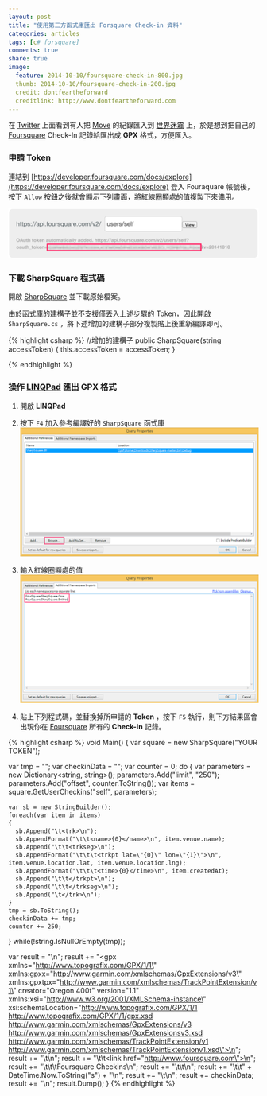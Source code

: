 ```yaml
---
layout: post
title: "使用第三方函式庫匯出 Forsquare Check-in 資料"
categories: articles 
tags: [c# forsquare]
comments: true
share: true
image:
  feature: 2014-10-10/foursquare-check-in-800.jpg
  thumb: 2014-10-10/foursquare-check-in-200.jpg
  credit: dontfeartheforward
  creditlink: http://www.dontfeartheforward.com
---
```


在 [Twitter](http://twitter.com) 上面看到有人把 [Move](https://itunes.apple.com/tw/app/moves/id509204969?l=zh&mt=8) 的紀錄匯入到 [世界迷霧](https://itunes.apple.com/tw/app/shi-jie-mi-wu/id505367096?l=zh&mt=8) 上，於是想到把自己的 [Foursquare](http://foursquare.com) Check-In 記錄給匯出成 **GPX** 格式，方便匯入。

<!-- more -->

### 申請 Token

連結到 [https://developer.foursquare.com/docs/explore](https://developer.foursquare.com/docs/explore) 登入 Fouraquare 帳號後，按下 ```Allow``` 按鈕之後就會顯示下列畫面，將紅線圈顯處的值複製下來備用。

![Foursuqare Token](/images/2014-10-10/foursquare_token.png)

### 下載 SharpSquare 程式碼

開啟 [SharpSquare](https://github.com/TICLAB/SharpSquare) 並下載原始檔案。

由於函式庫的建構子並不支援僅丟入上述步驟的 Token，因此開啟 ```SharpSquare.cs``` ，將下述增加的建構子部分複製貼上後重新編譯即可。

{% highlight csharp %}
//增加的建構子
public SharpSquare(string accessToken)
{
    this.accessToken = accessToken;
}

{% endhighlight %}

### 操作 [LINQPad](http://www.linqpad.net/) 匯出 GPX 格式

1. 開啟 **LINQPad**

2. 按下 ```F4``` 加入參考編譯好的 ```SharpSquare``` 函式庫
![LINQPad Add References](/images/2014-10-10/linqpad_setting1.png)

3. 輸入紅線圈顯處的值
![LINQPad Add Namespace](/images/2014-10-10/linqpad_setting2.png)

4. 貼上下列程式碼，並替換掉所申請的 **Token** ，按下 ```F5``` 執行，則下方結果區會出現你在 [Foursquare](http://foursquare.com) 所有的 **Check-in** 記錄。

{% highlight csharp %}
void Main()
{
  var square = new SharpSquare("YOUR TOKEN");
  
  var tmp = "";
  var checkinData = "";
  var counter = 0;
  do {
    var parameters = new Dictionary<string, string>();
    parameters.Add("limit", "250");
    parameters.Add("offset", counter.ToString());
    var items = square.GetUserCheckins("self", parameters);
  
    var sb = new StringBuilder();
    foreach(var item in items)
    {
      sb.Append("\t<trk>\n");
      sb.AppendFormat("\t\t<name>{0}</name>\n", item.venue.name);
      sb.Append("\t\t<trkseg>\n");
      sb.AppendFormat("\t\t\t<trkpt lat=\"{0}\" lon=\"{1}\">\n", item.venue.location.lat, item.venue.location.lng);
      sb.AppendFormat("\t\t\t<time>{0}</time>\n", item.createdAt);
      sb.Append("\t\t</trkpt>\n");
      sb.Append("\t\t</trkseg>\n");
      sb.Append("\t</trk>\n");
    }
    tmp = sb.ToString();
    checkinData += tmp;
    counter += 250;
  } while(!string.IsNullOrEmpty(tmp)); 
  
  var result = "<?xml version=\"1.0\" encoding=\"UTF-8\" standalone=\"no\" ?>\n";
  result += "<gpx xmlns=\"http://www.topografix.com/GPX/1/1\" xmlns:gpxx=\"http://www.garmin.com/xmlschemas/GpxExtensions/v3\" xmlns:gpxtpx=\"http://www.garmin.com/xmlschemas/TrackPointExtension/v1\" creator=\"Oregon 400t\" version=\"1.1\" xmlns:xsi=\"http://www.w3.org/2001/XMLSchema-instance\" xsi:schemaLocation=\"http://www.topografix.com/GPX/1/1 http://www.topografix.com/GPX/1/1/gpx.xsd http://www.garmin.com/xmlschemas/GpxExtensions/v3 http://www.garmin.com/xmlschemas/GpxExtensionsv3.xsd http://www.garmin.com/xmlschemas/TrackPointExtension/v1 http://www.garmin.com/xmlschemas/TrackPointExtensionv1.xsd\">\n";
    result += "\t<metadata>\n";
    result += "\t\t<link href=\"http://www.foursquare.com\">\n";
    result += "\t\t\t<text>Foursquare Checkins</text>\n";
    result += "\t\t</link>\n";
    result += "\t\t<time>" + DateTime.Now.ToString("s") + "</time>\n";
    result += "\t</metadata>\n";
  result += checkinData;
  result += "</gpx>\n";
  result.Dump();
}
{% endhighlight %}